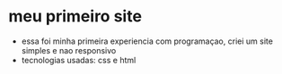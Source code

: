 # meu primeiro site

 - essa foi minha primeira experiencia com programaçao, criei um site simples e nao responsivo
 - tecnologias usadas: css e html
